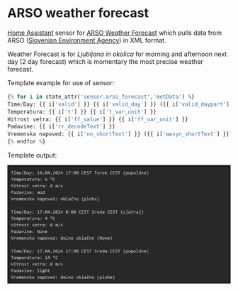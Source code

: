 # ARSO weather forecast

[Home Assistant](https://home-assistant.io/) sensor for [ARSO Weather Forecast](https://meteo.arso.gov.si/uploads/probase/www/fproduct/text/sl/forecast_si/index.html) which pulls data from ARSO ([Slovenian Environment Agency](https://www.arso.gov.si/en/)) in XML format.

Weather Forecast is for *Ljubljana in okolica* for morning and afternoon next day (2 day forecast) which is momentary the most precise weather forecast.

Template example for use of sensor:
````python
{% for i in state_attr('sensor.arso_forecast','metData') %}
Time/Day: {{ i['valid'] }} {{ i['valid_day'] }} ({{ i['valid_daypart'] }})
Temperatura: {{ i['t'] }} {{ i['t_var_unit'] }}
Hitrost vetra: {{ i['ff_value'] }} {{ i['ff_var_unit'] }}
Padavine: {{ i['rr_decodeText'] }}
Vremenska napoved: {{ i['nn_shortText'] }} ({{ i['wwsyn_shortText'] }})
{% endfor %}
````
Template output:

![plot](./img/Zajeta%20slika-arso-forecast-template.PNG)